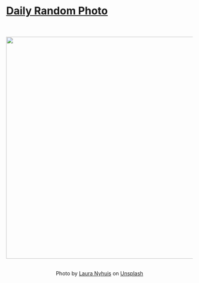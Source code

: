 # [Daily Random Photo](https://www.dailyrandomphoto.com/)

<div align="center">
  <br>
  <br>
  <a href="https://www.dailyrandomphoto.com/p/2021/2021-08-07/"><img src="https://images.unsplash.com/photo-1626288937065-6cda0e9f8092?crop=entropy&cs=tinysrgb&fit=max&fm=jpg&ixid=Mnw3NzUwOHwwfDF8cmFuZG9tfHx8fHx8fHx8MTYyODI5NTI2Nw&ixlib=rb-1.2.1&q=80&w=1080" width="600px"></a>
  <br>
  <br>
  <p class="has-text-grey">Photo by <a href="https://unsplash.com/@lauraintacoma?utm_source=Daily%20Random%20Photo&amp;utm_medium=referral" target="_blank" rel="noopener noreferrer">Laura Nyhuis</a> on <a href="https://unsplash.com/photos/U1AxqzJpS1U?utm_source=Daily%20Random%20Photo&amp;utm_medium=referral" target="_blank" rel="noopener noreferrer">Unsplash</a></p>
</div>
